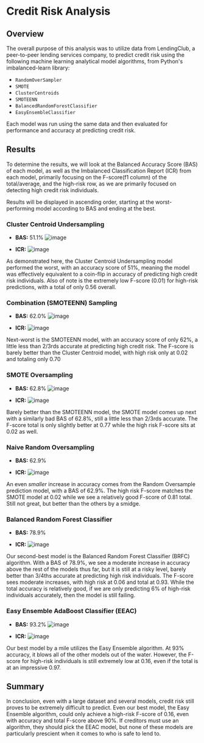 # Credit Risk Analysis

## Overview
The overall purpose of this analysis was to utilize data from LendingClub, a peer-to-peer lending services company, to predict credit risk using the following machine learning analytical model algorithms, from Python's imbalanced-learn library:

 - `RandomOverSampler`
 - `SMOTE`
 - `ClusterCentroids`
 - `SMOTEENN`
 - `BalancedRandomForestClassifier`
 - `EasyEnsembleClassifier`
 
Each model was run using the same data and then evaluated for performance and accuracy at predicting credit risk.

## Results

To determine the results, we will look at the Balanced Accuracy Score (BAS) of each model, as well as the Imbalanced Classification Report (ICR) from each model, primarily focusing on the F-score(f1 column) of the total/average, and the high-risk row, as we are primarily focused on detecting high credit risk individuals.

Results will be displayed in ascending order, starting at the worst-performing model according to BAS and ending at the best.

### Cluster Centroid Undersampling

 - **BAS:** 51.1%
 ![image](https://user-images.githubusercontent.com/100869713/180656426-3025ee00-3479-45e4-a098-63df0935e4c0.png)

 - **ICR:**
 ![image](https://user-images.githubusercontent.com/100869713/180656476-418252bb-8273-47e7-b0d4-65e0da3f72c2.png)

As demonstrated here, the Cluster Centroid Undersampling model performed the worst, with an accuracy score of 51%, meaning the model was effectively equivalent to a coin-flip in accuracy of predicting high credit risk individuals. Also of note is the extremely low F-score (0.01) for high-risk predictions, with a total of only 0.56 overall.

### Combination (SMOTEENN) Sampling

- **BAS:** 62.0%
![image](https://user-images.githubusercontent.com/100869713/180656640-9c6ebeae-c8ff-4d6b-a516-23774fba52da.png)

- **ICR:**
![image](https://user-images.githubusercontent.com/100869713/180656651-06c43f73-95d0-46c5-8c54-7a92bf09ff28.png)

Next-worst is the SMOTEENN model, with an accuracy score of only 62%, a little less than 2/3rds accurate at predicting high credit risk. The F-score is barely better than the Cluster Centroid model, with high risk only at 0.02 and totaling only 0.70

### SMOTE Oversampling

- **BAS:** 62.8%
![image](https://user-images.githubusercontent.com/100869713/180656814-e6cc53d4-b1ae-417f-bb15-00a3f8c4923f.png)

- **ICR:**
![image](https://user-images.githubusercontent.com/100869713/180656822-52bad8b1-acea-4166-b1f6-9c5e5ed61017.png)

Barely better than the SMOTEENN model, the SMOTE model comes up next with a similarly bad BAS of 62.8%, still a little less than 2/3rds accurate. The F-score total is only slightly better at 0.77 while the high risk F-score sits at 0.02 as well.

### Naive Random Oversampling

- **BAS:** 62.9%

- **ICR:**
![image](https://user-images.githubusercontent.com/100869713/180656900-15b4b078-ec2c-4df3-8d27-b38c6068f281.png)

An even *smaller* increase in accuracy comes from the Random Oversample prediction model, with a BAS of 62.9%. The high risk F-score matches the SMOTE model at 0.02 while we see a relatively good F-score of 0.81 total. Still not great, but better than the others by a smidge.

### Balanced Random Forest Classifier

- **BAS:** 78.9%

- **ICR:**
![image](https://user-images.githubusercontent.com/100869713/180657087-4b7c2ec6-2902-42b4-9432-fa1df393b699.png)

Our second-best model is the Balanced Random Forest Classifier (BRFC) algorithm. With a BAS of 78.9%, we see a moderate increase in accuracy above the rest of the models thus far, but it is still at a risky level, barely better than 3/4ths accurate at predicting high risk individuals. The F-score sees moderate increases, with high risk at 0.06 and total at 0.93. While the total accuracy is relatively good, if we are only predicting 6% of high-risk individuals accurately, then the model is still failing.

### Easy Ensemble AdaBoost Classifier (EEAC)

 - **BAS:** 93.2%
 ![image](https://user-images.githubusercontent.com/100869713/180657191-5cba1fa3-7243-4f80-bfa4-b98d214df58b.png)

 - **ICR:**
 ![image](https://user-images.githubusercontent.com/100869713/180657199-f3b57877-a87e-4a03-8f7b-f1e20accbf44.png)
 
 Our best model by a mile utilizes the Easy Ensemble algorithm. At 93% accuracy, it blows all of the other models out of the water. However, the F-score for high-risk individuals is still extremely low at 0.16, even if the total is at an impressive 0.97.
 
## Summary

In conclusion, even with a large dataset and several models, credit risk still proves to be extremely difficult to predict. Even our best model, the Easy Ensemble algorithm, could only achieve a high-risk F-score of 0.16, even with accuracy and total F-score above 90%. If creditors must use an algorithm, they should pick the EEAC model, but none of these models are particularly prescient when it comes to who is safe to lend to.


